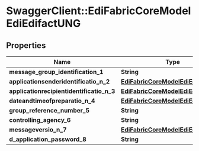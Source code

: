 # SwaggerClient::EdiFabricCoreModelEdiEdifactUNG

## Properties
Name | Type | Description | Notes
------------ | ------------- | ------------- | -------------
**message_group_identification_1** | **String** |  | [optional] 
**applicationsenderidentificatio_n_2** | [**EdiFabricCoreModelEdiEdifactS006**](EdiFabricCoreModelEdiEdifactS006.md) |  | [optional] 
**applicationrecipientidentificatio_n_3** | [**EdiFabricCoreModelEdiEdifactS007**](EdiFabricCoreModelEdiEdifactS007.md) |  | [optional] 
**dateandtimeofpreparatio_n_4** | [**EdiFabricCoreModelEdiEdifactS004**](EdiFabricCoreModelEdiEdifactS004.md) |  | [optional] 
**group_reference_number_5** | **String** |  | [optional] 
**controlling_agency_6** | **String** |  | [optional] 
**messageversio_n_7** | [**EdiFabricCoreModelEdiEdifactS008**](EdiFabricCoreModelEdiEdifactS008.md) |  | [optional] 
**d_application_password_8** | **String** |  | [optional] 


